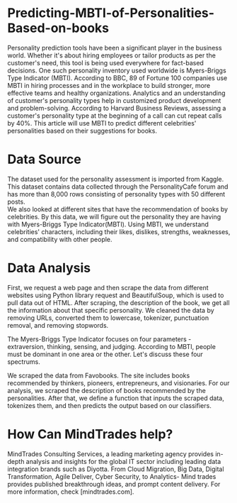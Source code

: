 # Predicting-MBTI-of-Personalities-Based-on-books
Personality prediction tools have been a significant player in the business world. Whether it's about hiring employees or tailor products as per the customer's need, this tool is being used everywhere for fact-based decisions. One such personality inventory used worldwide is Myers-Briggs Type Indicator (MBTI).   According to BBC, 89 of Fortune 100 companies use MBTI in hiring processes and in the workplace to build stronger, more effective teams and healthy organizations. Analytics and an understanding of customer's personality types help in customized product development and problem-solving. According to Harvard Business Reviews, assessing a customer's personality type at the beginning of a call can cut repeat calls by 40%.   This article will use MBTI to predict different celebrities' personalities based on their suggestions for books. 
# Data Source
The dataset used for the personality assessment is imported from Kaggle. This dataset contains data collected through the PersonalityCafe forum and has more than 8,000 rows consisting of personality types with 50 different posts.  
We also looked at different sites that have the recommendation of books by celebrities. By this data, we will figure out the personality they are having with Myers-Briggs Type Indicator(MBTI). Using MBTI, we understand celebrities' characters, including their likes, dislikes, strengths, weaknesses, and compatibility with other people.
# Data Analysis
First, we request a web page and then scrape the data from different websites using Python library request and BeautifulSoup, which is used to pull data out of HTML. After scraping, the description of the book, we get all the information about that specific personality. We cleaned the data by removing URLs, converted them to lowercase, tokenizer, punctuation removal, and removing stopwords.

The Myers-Briggs Type Indicator focuses on four parameters - extraversion, thinking, sensing, and judging. According to MBTI,  people must be dominant in one area or the other. Let's discuss these four spectrums.

We scraped the data from Favobooks. The site includes books recommended by thinkers, pioneers, entrepreneurs, and visionaries. For our analysis, we scraped the description of books recommended by the personalities. After that, we define a function that inputs the scraped data, tokenizes them, and then predicts the output based on our classifiers.
# How Can MindTrades help?
MindTrades Consulting Services, a leading marketing agency provides in-depth analysis and insights for the global IT sector including leading data integration brands such as Diyotta. From Cloud Migration, Big Data, Digital Transformation, Agile Deliver, Cyber Security, to Analytics- Mind trades provides published breakthrough ideas, and prompt content delivery. For more information, check [mindtrades.com].


